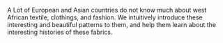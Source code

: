A Lot of European and Asian countries do not know much about west African textile, clothings, and fashion. We intuitively introduce these interesting and beautiful patterns to them, and help them learn about the interesting histories of these fabrics.

